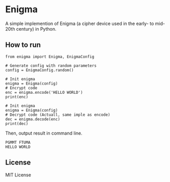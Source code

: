 # Enigma

A simple implemention of Enigma (a cipher device used in the early- to mid-20th century) in Python.

## How to run

```.python
from enigma import Enigma, EnigmaConfig

# Generate config with random parameters
config = EnigmaConfig.random()

# Init enigma
enigma = Enigma(config)
# Encrypt code
enc = enigma.encode('HELLO WORLD')
print(enc)

# Init enigma
enigma = Enigma(config)
# Decrypt code (Actuall, same imple as encode)
dec = enigma.decode(enc)
print(dec)
```

Then, output result in command line.

```
PGMMT FTUMA
HELLO WORLD
```


## License

MIT License

